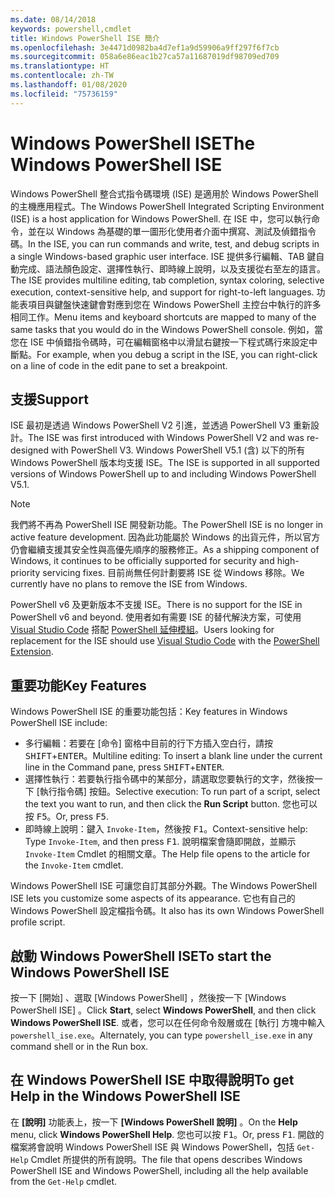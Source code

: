 ```yaml
---
ms.date: 08/14/2018
keywords: powershell,cmdlet
title: Windows PowerShell ISE 簡介
ms.openlocfilehash: 3e4471d0982ba4d7ef1a9d59906a9ff297f6f7cb
ms.sourcegitcommit: 058a6e86eac1b27ca57a11687019df98709ed709
ms.translationtype: HT
ms.contentlocale: zh-TW
ms.lasthandoff: 01/08/2020
ms.locfileid: "75736159"
---
```

# <a name="the-windows-powershell-ise"></a><span data-ttu-id="9460a-103">Windows PowerShell ISE</span><span class="sxs-lookup"><span data-stu-id="9460a-103">The Windows PowerShell ISE</span></span>

<span data-ttu-id="9460a-104">Windows PowerShell 整合式指令碼環境 (ISE) 是適用於 Windows PowerShell 的主機應用程式。</span><span class="sxs-lookup"><span data-stu-id="9460a-104">The Windows PowerShell Integrated Scripting Environment (ISE) is a host application for Windows PowerShell.</span></span> <span data-ttu-id="9460a-105">在 ISE 中，您可以執行命令，並在以 Windows 為基礎的單一圖形化使用者介面中撰寫、測試及偵錯指令碼。</span><span class="sxs-lookup"><span data-stu-id="9460a-105">In the ISE, you can run commands and write, test, and debug scripts in a single Windows-based graphic user interface.</span></span> <span data-ttu-id="9460a-106">ISE 提供多行編輯、TAB 鍵自動完成、語法顏色設定、選擇性執行、即時線上說明，以及支援從右至左的語言。</span><span class="sxs-lookup"><span data-stu-id="9460a-106">The ISE provides multiline editing, tab completion, syntax coloring, selective execution, context-sensitive help, and support for right-to-left languages.</span></span> <span data-ttu-id="9460a-107">功能表項目與鍵盤快速鍵會對應到您在 Windows PowerShell 主控台中執行的許多相同工作。</span><span class="sxs-lookup"><span data-stu-id="9460a-107">Menu items and keyboard shortcuts are mapped to many of the same tasks that you would do in the Windows PowerShell console.</span></span> <span data-ttu-id="9460a-108">例如，當您在 ISE 中偵錯指令碼時，可在編輯窗格中以滑鼠右鍵按一下程式碼行來設定中斷點。</span><span class="sxs-lookup"><span data-stu-id="9460a-108">For example, when you debug a script in the ISE, you can right-click on a line of code in the edit pane to set a breakpoint.</span></span>

## <a name="support"></a><span data-ttu-id="9460a-109">支援</span><span class="sxs-lookup"><span data-stu-id="9460a-109">Support</span></span>

<span data-ttu-id="9460a-110">ISE 最初是透過 Windows PowerShell V2 引進，並透過 PowerShell V3 重新設計。</span><span class="sxs-lookup"><span data-stu-id="9460a-110">The ISE was first introduced with Windows PowerShell V2 and was re-designed with PowerShell V3.</span></span> <span data-ttu-id="9460a-111">Windows PowerShell V5.1 (含) 以下的所有 Windows PowerShell 版本均支援 ISE。</span><span class="sxs-lookup"><span data-stu-id="9460a-111">The ISE is supported in all supported versions of Windows PowerShell up to and including Windows PowerShell V5.1.</span></span>

> [!NOTE]
> <span data-ttu-id="9460a-112">我們將不再為 PowerShell ISE 開發新功能。</span><span class="sxs-lookup"><span data-stu-id="9460a-112">The PowerShell ISE is no longer in active feature development.</span></span> <span data-ttu-id="9460a-113">因為此功能屬於 Windows 的出貨元件，所以官方仍會繼續支援其安全性與高優先順序的服務修正。</span><span class="sxs-lookup"><span data-stu-id="9460a-113">As a shipping component of Windows, it continues to be officially supported for security and high-priority servicing fixes.</span></span>
> <span data-ttu-id="9460a-114">目前尚無任何計劃要將 ISE 從 Windows 移除。</span><span class="sxs-lookup"><span data-stu-id="9460a-114">We currently have no plans to remove the ISE from Windows.</span></span>
>
> <span data-ttu-id="9460a-115">PowerShell v6 及更新版本不支援 ISE。</span><span class="sxs-lookup"><span data-stu-id="9460a-115">There is no support for the ISE in PowerShell v6 and beyond.</span></span> <span data-ttu-id="9460a-116">使用者如有需要 ISE 的替代解決方案，可使用 [Visual Studio Code](https://code.visualstudio.com/) 搭配 [PowerShell 延伸模組](https://marketplace.visualstudio.com/items?itemName=ms-vscode.PowerShell)。</span><span class="sxs-lookup"><span data-stu-id="9460a-116">Users looking for replacement for the ISE should use [Visual Studio Code](https://code.visualstudio.com/) with the [PowerShell Extension](https://marketplace.visualstudio.com/items?itemName=ms-vscode.PowerShell).</span></span>

## <a name="key-features"></a><span data-ttu-id="9460a-117">重要功能</span><span class="sxs-lookup"><span data-stu-id="9460a-117">Key Features</span></span>

<span data-ttu-id="9460a-118">Windows PowerShell ISE 的重要功能包括：</span><span class="sxs-lookup"><span data-stu-id="9460a-118">Key features in Windows PowerShell ISE include:</span></span>

- <span data-ttu-id="9460a-119">多行編輯：若要在 [命令] 窗格中目前的行下方插入空白行，請按 <kbd>SHIFT</kbd>+<kbd>ENTER</kbd>。</span><span class="sxs-lookup"><span data-stu-id="9460a-119">Multiline editing: To insert a blank line under the current line in the Command pane, press <kbd>SHIFT</kbd>+<kbd>ENTER</kbd>.</span></span>
- <span data-ttu-id="9460a-120">選擇性執行：若要執行指令碼中的某部分，請選取您要執行的文字，然後按一下 [執行指令碼]  按鈕。</span><span class="sxs-lookup"><span data-stu-id="9460a-120">Selective execution: To run part of a script, select the text you want to run, and then click the **Run Script** button.</span></span> <span data-ttu-id="9460a-121">您也可以按 <kbd>F5</kbd>。</span><span class="sxs-lookup"><span data-stu-id="9460a-121">Or, press <kbd>F5</kbd>.</span></span>
- <span data-ttu-id="9460a-122">即時線上說明：鍵入 `Invoke-Item`，然後按 <kbd>F1</kbd>。</span><span class="sxs-lookup"><span data-stu-id="9460a-122">Context-sensitive help: Type `Invoke-Item`, and then press <kbd>F1</kbd>.</span></span> <span data-ttu-id="9460a-123">說明檔案會隨即開啟，並顯示 `Invoke-Item` Cmdlet 的相關文章。</span><span class="sxs-lookup"><span data-stu-id="9460a-123">The Help file opens to the article for the `Invoke-Item` cmdlet.</span></span>

<span data-ttu-id="9460a-124">Windows PowerShell ISE 可讓您自訂其部分外觀。</span><span class="sxs-lookup"><span data-stu-id="9460a-124">The Windows PowerShell ISE lets you customize some aspects of its appearance.</span></span> <span data-ttu-id="9460a-125">它也有自己的 Windows PowerShell 設定檔指令碼。</span><span class="sxs-lookup"><span data-stu-id="9460a-125">It also has its own Windows PowerShell profile script.</span></span>

## <a name="to-start-the-windows-powershell-ise"></a><span data-ttu-id="9460a-126">啟動 Windows PowerShell ISE</span><span class="sxs-lookup"><span data-stu-id="9460a-126">To start the Windows PowerShell ISE</span></span>

<span data-ttu-id="9460a-127">按一下 [開始]  、選取 [Windows PowerShell]  ，然後按一下 [Windows PowerShell ISE]  。</span><span class="sxs-lookup"><span data-stu-id="9460a-127">Click **Start**, select **Windows PowerShell**, and then click **Windows PowerShell ISE**.</span></span>
<span data-ttu-id="9460a-128">或者，您可以在任何命令殼層或在 [執行] 方塊中輸入 `powershell_ise.exe`。</span><span class="sxs-lookup"><span data-stu-id="9460a-128">Alternately, you can type `powershell_ise.exe` in any command shell or in the Run box.</span></span>

## <a name="to-get-help-in-the-windows-powershell-ise"></a><span data-ttu-id="9460a-129">在 Windows PowerShell ISE 中取得說明</span><span class="sxs-lookup"><span data-stu-id="9460a-129">To get Help in the Windows PowerShell ISE</span></span>

<span data-ttu-id="9460a-130">在 **[說明]** 功能表上，按一下 **[Windows PowerShell 說明]** 。</span><span class="sxs-lookup"><span data-stu-id="9460a-130">On the **Help** menu, click **Windows PowerShell Help**.</span></span> <span data-ttu-id="9460a-131">您也可以按 <kbd>F1</kbd>。</span><span class="sxs-lookup"><span data-stu-id="9460a-131">Or, press <kbd>F1</kbd>.</span></span> <span data-ttu-id="9460a-132">開啟的檔案將會說明 Windows PowerShell ISE 與 Windows PowerShell，包括 `Get-Help` Cmdlet 所提供的所有說明。</span><span class="sxs-lookup"><span data-stu-id="9460a-132">The file that opens describes Windows PowerShell ISE and Windows PowerShell, including all the help available from the `Get-Help` cmdlet.</span></span>
